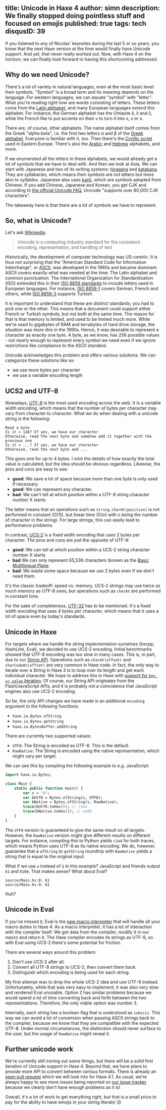 title: Unicode in Haxe 4
author: simn
description: We finally stopped doing pointless stuff and focused on emojis
published: true
tags: tech
disqusID: 39
---

If you listened to any of Nicolas' keynotes during the last 5 or so years, you know that the next Haxe version at the time would finally have Unicode support. And yet, that never really worked out. Now, with Haxe 4 on the horizon, we can finally look forward to having this shortcoming addressed.

## Why do we need Unicode?

There's a lot of variety in natural languages, even at the most basic level: their symbols. "Symbol" is a broad term and its meaning depends on the language. For western languages, we can equate "symbol" with "letter". What you're reading right now are words consisting of letters. These letters come from the [Latin alphabet](https://en.wikipedia.org/wiki/Latin_alphabet), and many European languages extend this alphabet. For instance, the German alphabet has the Umlaute `Ä`, `Ö` and `Ü`, while the French like to put accents on their `e` to turn it into `é`, `é` or `ê`.

There are, of course, other alphabets. The name alphabet itself comes from the Greek "alpha beta", i.e. the first two letters α and β of the [Greek alphabet](https://en.wikipedia.org/wiki/Greek_alphabet). Everyone is familiar with π, too. Then there's the [Cyrillic script](https://en.wikipedia.org/wiki/Cyrillic_script) used in Eastern Europe. There's also the [Arabic](https://en.wikipedia.org/wiki/Arabic_alphabet) and [Hebrew](https://en.wikipedia.org/wiki/Hebrew_alphabet) alphabets, and more.

If we enumerated all the letters in these alphabets, we would already get a lot of symbols that we have to deal with. And then we look at Asia. We can start with Japanese and two of its writing systems: [hiragana](https://en.wikipedia.org/wiki/Hiragana) and [katakana](https://en.wikipedia.org/wiki/Katakana). They are syllabaries, which means their symbols are not letters but more akin to syllables. Japanese also uses [kanji](https://en.wikipedia.org/wiki/Kanji), which are symbols adopted from Chinese. If you add Chinese, Japanese and Korean, you get CJK and according to [the official Unicode FAQ](https://www.unicode.org/faq/han_cjk.html), Unicode "supports over 80,000 CJK characters".

The takeaway here is that there are a lot of symbols we have to represent.

## So, what is Unicode?

Let's ask [Wikipedia](https://en.wikipedia.org/wiki/Unicode):

> Unicode is a computing industry standard for the consistent encoding, representation, and handling of text

Historically, the development of computer technology was US-centric. It is thus not surprising that the "American Standard Code for Information Interchange", or [ASCII](https://en.wikipedia.org/wiki/ASCII), was developed in the 1960s and became dominant. ASCII covers exactly what was needed at the time: The Latin alphabet and common punctuation. The International Organization for Standardization (ISO) extended this in their [ISO 8859 standards](https://en.wikipedia.org/wiki/ISO/IEC_8859) to include letters used in European languages. For instance, [ISO 8859-1](https://en.wikipedia.org/wiki/ISO/IEC_8859-1) covers German, French and others, while [ISO 8859-3](https://en.wikipedia.org/wiki/ISO/IEC_8859-3) supports Turkish.

It is important to understand that these are distinct standards; you had to pick one or the other. This means that a document could support either French or Turkish symbols, but not both at the same time. The reason for that is that memory is limited, and used to be limited much more. While we're used to gigabytes of RAM and terrabytes of hard drive storage, the situation was more dire in the 1990s. Hence, it was desirable to represent a character as exactly one byte. A byte, as we know, has 256 possible values - not nearly enough to represent every symbol we need even if we ignore restrictions like compliance to the ASCII standard.

Unicode acknowledges this problem and offers various solutions. We can categorize these solutions like so:

* we use more bytes per character
* we use a variable encoding length

## UCS2 and UTF-8

Nowadays, [UTF-8](https://en.wikipedia.org/wiki/UTF-8) is the most used encoding across the web. It is a variable width encoding, which means that the number of bytes per character may vary from character to character. What we do when dealing with a unicode string is the following:

```
Read a byte
Is it < 128? If yes, we have our character
Otherwise, read the next byte and somehow add it together with the previous one
Is it < ...? If yes, we have our character
Otherwise, read the next byte and ...
```

This goes one for up to 4 bytes. I omit the details of how exactly the total value is calculated, but the idea should be obvious regardless. Likewise, the pros and cons are easy to see:

* **good**: We save a lot of space because more than one byte is only used if necessary.
* **good**: We can represent any character.
* **bad**: We can't tell at which position within a UTF-8 string character number X starts.

The latter means that an operations such as `string.charAt(position)` is not performed in constant (O(1)), but linear time (O(n) with n being the number of character in the string). For large strings, this can easily lead to performance problems.

In contrast, [UCS-2](https://en.wikipedia.org/wiki/Universal_Coded_Character_Set) is a fixed width encoding that uses 2 bytes per character. The pros and cons are just the opposite of UTF-8:

* **good**: We can tell at which position within a UCS-2 string character number X starts.
* **bad** We can only represent 65,536 characters (known as the <a href="https://en.wikipedia.org/wiki/Plane_(Unicode)#Basic_Multilingual_Plane)">Basic Multilingual Plane</a>.
* **bad**: We waste some space because we use 2 bytes even if we don't need them.

It's the classic tradeoff: speed vs. memory. UCS-2 strings may use twice as much memory as UTF-8 ones, but operations such as `charAt` are performed in constant time.

For the sake of completeness, [UTF-32](https://en.wikipedia.org/wiki/UTF-32) has to be mentioned. It's a fixed width encoding that uses 4 bytes per character, which means that it uses a lot of space even by today's standards.

## Unicode in Haxe

For targets where we handle the string implementation ourselves (hxcpp, HashLink, Eval), we decided to use UCS-2 encoding. Initial benchmarks showed that UTF-8 encoding was too slow in many cases. This is, in part, due to our [String API](https://api.haxe.org/String.html). Operations such as `charAt(offset)` and `charCodeAt(offset)` are very common in Haxe code. In fact, the only way to iterate over a String in Haxe 3 is to loop over its length and get each individual character. We hope to address this in Haxe with [support for `key => value` iteration](https://github.com/HaxeFoundation/haxe/issues/7395). Of course, our String API originates from the Flash/JavaScript APIs, and it is probably not a coincidence that JavaScript engines also use UCS-2 encoding.

So far, the only API changes we have made is an additional `encoding` argument to the following functions:

* `haxe.io.Bytes.ofString`
* `haxe.io.Bytes.getString`
* `haxe.io.BytesBuffer.addString`

There are currently two supported values:

* `UTF8`: The String is encoded as UTF-8. This is the default.
* `RawNative`: The String is encoded using the native representation, which might vary per target.

We can see this by compiling the following example to e.g. JavaScript:

```haxe
import haxe.io.Bytes;

class Main {
	static public function main() {
		var s = "ä";
		var bUtf8 = Bytes.ofString(s, UTF8);
		var bNative = Bytes.ofString(s, RawNative);
		trace(bUtf8.toHex()); // c3a4
		trace(bNative.toHex()); // e400
	}
}
```

The `UTF8` version is guaranteed to give the same result on all targets. However, the `RawNative` version might give different results on different targets. For instance, compiling this to Python yields `c3a4` for both traces, which means Python uses UTF-8 as its native encoding. We do, however, guarantee that a `ofString` to `getString` roundtrip with `RawNative` yields a string that is equal to the original input.

What if we use `a` instead of `ä` in this example? JavaScript and friends output `61` and `6100`. That makes sense? What about Eval?

```
source/Main.hx:8: 61
source/Main.hx:9: 61
```

Huh?

## Unicode in Eval

If you've missed it, Eval is the [new macro interpreter](https://haxe.org/blog/eval/) that will handle all your macro duties in Haxe 4. As a macro interpreter, it has a lot of interaction with the compiler itself: We get data from the compiler, modify it in our macro and return it. The Haxe compiler encodes its strings as UTF-8, so with Eval using UCS-2 there's some potential for friction.

There are several ways around this problem:

1. Don't use UCS-2 after all.
2. Convert all UTF-8 strings to UCS-2, then convert them back.
3. Distinguish which encoding is being used for each string.

My first attempt was to drop the whole UCS-2 idea and use UTF-8 instead. Unfortunately, while that was very easy to implement, it was also very slow and rendered Eval unusable. Option 2 has similar problems because we would spend a lot of time converting back and forth between the two representations. Therefore, the only viable option was number 3.

Internally, each string has a boolean flag that is understood as `isAscii`. This way we can avoid a lot of conversion when passing ASCII strings back to the compiler, because we know that they are compatible with the expected UTF-8. Under normal circumstances, the distinction should never surface to the user, but the usage of `RawNative` might reveal it.

## Further unicode work

We're currently still ironing out some things, but there will be a solid first iteration of Unicode support in Haxe 4. Beyond that, we have plans to provide more API to convert between various formats. There is already an [open pull request](https://github.com/HaxeFoundation/haxe/pull/6748) which we will look into for Haxe 4.1. As usual, we're always happy to see more issues being reported on [our issue tracker](https://github.com/HaxeFoundation/haxe/issues) because we clearly don't have enough problems as it is!

Overall, it's a lot of work to get everything right, but that is a small price to pay for the ability to have emojis in your string literals! 😒